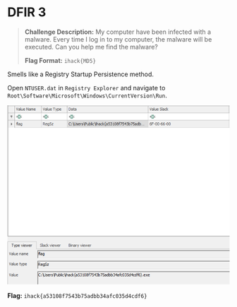 # DFIR 3

> **Challenge Description:** My computer have been infected with a malware. Every time I log in to my computer, the malware will be executed. Can you help me find the malware?
>
> **Flag Format:** `ihack{MD5}`

Smells like a Registry Startup Persistence method. 

Open `NTUSER.dat` in `Registry Explorer` and navigate to `Root\Software\Microsoft\Windows\CurrentVersion\Run`.

![Screenshot](./Screenshot.png)

**Flag:** `ihack{a53108f7543b75adbb34afc035d4cdf6}`

